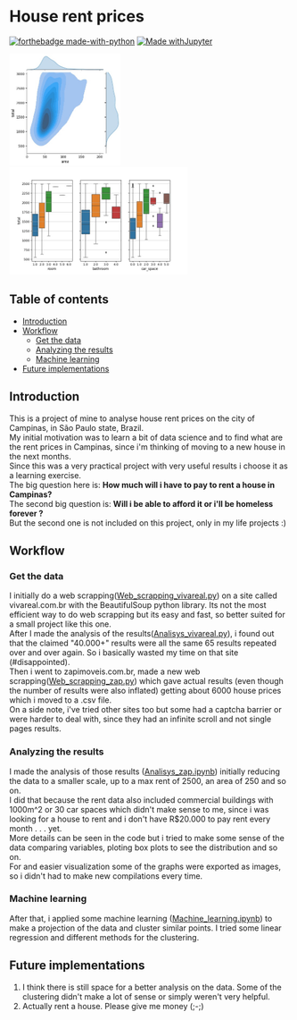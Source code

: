 # House rent prices
[![forthebadge made-with-python](http://ForTheBadge.com/images/badges/made-with-python.svg)](https://www.python.org/)
[![Made withJupyter](https://img.shields.io/badge/Made%20with-Jupyter-orange?style=for-the-badge&logo=Jupyter)](https://jupyter.org/try)

<p float="left">
  <img src="https://github.com/Pedronagy/House_rent_prices/blob/master/Figures/area_rent_03.jpeg" width="200" />
  <img src="https://github.com/Pedronagy/House_rent_prices/blob/master/Figures/general_02.jpeg" width="320" /> 
</p>

## Table of contents
- [Introduction](#introduction)
- [Workflow](#workflow)
    - [Get the data](#get-the-data)
    - [Analyzing the results](#analyzing-the-results)
    - [Machine learning](#machine-learning)
- [Future implementations](#future-implementations)


## Introduction
This is a project of mine to analyse house rent prices on the city of Campinas, in São Paulo state, Brazil.  
My initial motivation was to learn a bit of data science and to find what are the rent prices in Campinas, since i'm thinking of moving to a new house in the next months.  
Since this was a very practical project with very useful results i choose it as a learning exercise.  
The big question here is: **How much will i have to pay to rent a house in Campinas?**  
The second big question is: **Will i be able to afford it or i'll be homeless forever ?**  
But the second one is not included on this project, only in my life projects :)

## Workflow  
### Get the data
I initially do a web scrapping([Web_scrapping_vivareal.py](https://github.com/Pedronagy/House_rent_prices/blob/master/Failed%20web%20scraping/Web_scrapping_vivareal.py)) on a site called vivareal.com.br with the BeautifulSoup python library. Its not the most efficient way to do web scrapping but its easy and fast, so better suited for a small project like this one.  
After I made the analysis of the results([Analisys_vivareal.py](https://github.com/Pedronagy/House_rent_prices/blob/master/Failed%20web%20scraping/Analisys_vivareal.py)), i found out that the claimed "40.000+" results were all the same 65 results repeated over and over again. So i basically wasted my time on that site (#disappointed).  
Then  i went to zapimoveis.com.br, made a new web scrapping([Web_scrapping_zap.py](Web_scrapping_zap.py)) which gave actual results (even though the number of results were also inflated) getting about 6000 house prices which i moved to a .csv file.  
On a side note, i've tried other sites too but some had a captcha barrier or were harder to deal with, since they had an infinite scroll and not single pages results.  

### Analyzing the results
I made the analysis of those results ([Analisys_zap.ipynb](Analisys_zap.ipynb)) initially reducing the data to a smaller scale, up to a max rent of 2500, an area of 250 and so on.  
I did that because the rent data also included commercial buildings with 1000m^2 or 30 car spaces which didn't make sense to me, since i was looking for a house to rent and i don't have R$20.000 to pay rent every month . . . yet.  
More details can be seen in the code but i tried to make some sense of the data comparing variables, ploting box plots to see the distribution and so on.  
For and easier visualization some of the graphs were exported as images, so i didn't had to make new compilations every time.  

### Machine learning
After that, i applied some machine learning ([Machine_learning.ipynb](https://github.com/Pedronagy/House_rent_prices/blob/master/Machine%20learning.ipynb)) to make a projection of the data and cluster similar points.
I tried some linear regression and different methods for the clustering.

## Future implementations
1. I think there is still space for a better analysis on the data. Some of the clustering didn't make a lot of sense or simply weren't very helpful.
2. Actually rent a house. Please give me money (;-;)
